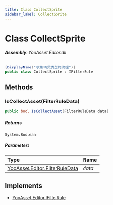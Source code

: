 ```yaml
---
title: Class CollectSprite
sidebar_label: CollectSprite
---
```

# Class CollectSprite


###### **Assembly**: YooAsset.Editor.dll

```csharp title="Declaration"
[DisplayName("收集精灵类型的纹理")]
public class CollectSprite : IFilterRule
```
## Methods
### IsCollectAsset(FilterRuleData)


```csharp title="Declaration"
public bool IsCollectAsset(FilterRuleData data)
```

##### Returns

`System.Boolean`

##### Parameters

| Type | Name |
|:--- |:--- |
| [YooAsset.Editor.FilterRuleData](../YooAsset.Editor/FilterRuleData.md) | *data* |


## Implements

* [YooAsset.Editor.IFilterRule](../YooAsset.Editor/IFilterRule.md)
